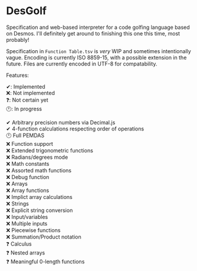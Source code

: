 # DesGolf
Specification and web-based interpreter for a code golfing language based on Desmos. I'll definitely get around to finishing this one this time, most probably!

Specification in `Function Table.tsv` is _very_ WIP and sometimes intentionally vague. Encoding is currently ISO 8859-15, with a possible extension in the future. Files are currently encoded in UTF-8 for compatability.

Features:

✔: Implemented  
❌: Not implemented  
❓: Not certain yet  
🕛: In progress  

✔ Arbitrary precision numbers via Decimal.js  
✔ 4-function calculations respecting order of operations  
🕛 Full PEMDAS  
❌ Function support  
❌ Extended trigonometric functions  
❌ Radians/degrees mode  
❌ Math constants  
❌ Assorted math functions  
❌ Debug function  
❌ Arrays  
❌ Array functions  
❌ Implict array calculations  
❌ Strings  
❌ Explicit string conversion  
❌ Input/variables  
❌ Multiple inputs  
❌ Piecewise functions  
❌ Summation/Product notation  
❓ Calculus  
❓ Nested arrays  
❓ Meaningful 0-length functions  